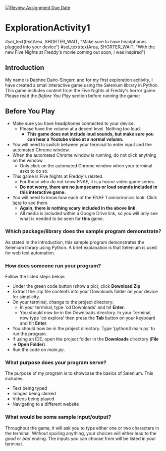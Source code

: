 [![Review Assignment Due Date](https://classroom.github.com/assets/deadline-readme-button-24ddc0f5d75046c5622901739e7c5dd533143b0c8e959d652212380cedb1ea36.svg)](https://classroom.github.com/a/oB7VDeFN)
# ExplorationActivity1

#sel_text(textArea, SHORTER_WAIT, "Make sure to have headphones plugged into your device")
#sel_text(textArea, SHORTER_WAIT, "With the new Five Nights at Freddy's movie coming out soon, I was inspired")

## Introduction
My name is Daphne Dairo-Singerr, and for my first exploration acitivity, I have created a small interactive game using the Selenium library in Python. This game includes content from the Five Nights at Freddy's horror game. Please read the _Before You Play_ section before running the game:

## Before You Play
- Make sure you have headphones connected to your device. 
  - Please have the volumn at a decent level. Nothing too loud.
    - **This game does not include loud sounds, but make sure you can hear a Youtube video at a normal volumn.**
- You will need to switch between your terminal to enter input and the automated Chrome window.
- When the automated Chrome window is running, do not click anything on the window.
  - Only click on the automated Chrome window when your terminal asks to do so.
- This game is Five Nights at Freddy's related. 
  - For those who do not know FNAF, it is a horror video game series. 
  - **Do not worry, there are no jumpscares or loud sounds included in this interactive game.**
- You will need to know how each of the FNAF 1 animatronics look. Click [here]() to see them.
  - **Again, there is nothing scary included in the above link.**
  - All media is included within a Google Drive link, so you will only see what is needed to be seen for **this** game.


### Which package/library does the sample program demonstrate?
As stated in the introduction, this sample program demonstrates the Selenium library using Python. A brief explanation is that Selenium is used for web test automation. 

### How does someone run your program?
Follow the listed steps below:
- Under the green code button (show a pic), click **Download Zip**
- Extract the .zip file contents into your Downloads folder on your device for simplicity.
- On your terminal, change to the project directory:
  - In your terminal, type 'cd Downloads' and hit **Enter**.
  - You should now be in the Downloads directory. In your Terminal, now type 'cd explora' then press the **Tab** button on your keyboard and hit **Enter**.
- You should now be in the project directory. Type 'python3 main.py' to run the program.
- If using an IDE, open the project folder in the **Downloads** directory (**File -> Open Folder**).
- Run the code on _main.py_.

### What purpose does your program serve?
The purpose of my program is to showcase the basics of Selenium.
This includes:
- Text being typed
- Images being clicked
- Videos being played
- Navigating to a different website

### What would be some sample input/output?
Throughout the game, it will ask you to type either one or two characters in the terminal. Without spoiling anything, your choices will either lead to the _good_ or _bad_ ending. The inputs you can choose from will be listed in your terminal.
